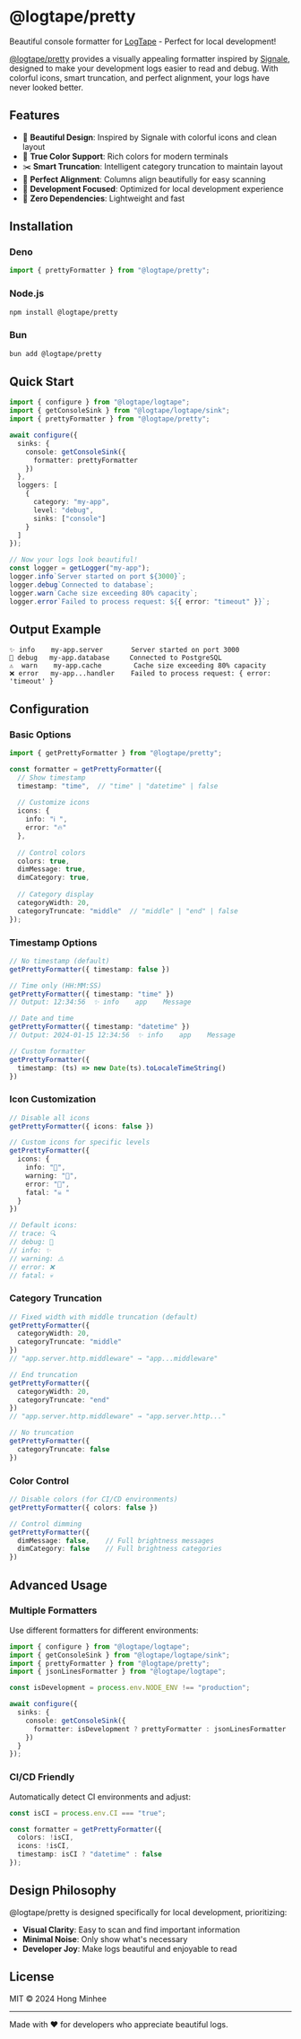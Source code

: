 # @logtape/pretty

Beautiful console formatter for [LogTape] - Perfect for local development!

[@logtape/pretty] provides a visually appealing formatter inspired by [Signale], designed to make your development logs easier to read and debug. With colorful icons, smart truncation, and perfect alignment, your logs have never looked better.

[LogTape]: https://github.com/dahlia/logtape
[@logtape/pretty]: https://github.com/dahlia/logtape/tree/main/pretty
[Signale]: https://github.com/klaudiosinani/signale

## Features

- 🎨 **Beautiful Design**: Inspired by Signale with colorful icons and clean layout
- 🌈 **True Color Support**: Rich colors for modern terminals
- ✂️ **Smart Truncation**: Intelligent category truncation to maintain layout
- 📐 **Perfect Alignment**: Columns align beautifully for easy scanning
- 🎯 **Development Focused**: Optimized for local development experience
- 🚀 **Zero Dependencies**: Lightweight and fast

## Installation

### Deno
```typescript
import { prettyFormatter } from "@logtape/pretty";
```

### Node.js
```bash
npm install @logtape/pretty
```

### Bun
```bash
bun add @logtape/pretty
```

## Quick Start

```typescript
import { configure } from "@logtape/logtape";
import { getConsoleSink } from "@logtape/logtape/sink";
import { prettyFormatter } from "@logtape/pretty";

await configure({
  sinks: {
    console: getConsoleSink({
      formatter: prettyFormatter
    })
  },
  loggers: [
    {
      category: "my-app",
      level: "debug",
      sinks: ["console"]
    }
  ]
});

// Now your logs look beautiful!
const logger = getLogger("my-app");
logger.info`Server started on port ${3000}`;
logger.debug`Connected to database`;
logger.warn`Cache size exceeding 80% capacity`;
logger.error`Failed to process request: ${{ error: "timeout" }}`;
```

## Output Example

```
✨ info    my-app.server       Server started on port 3000
🐛 debug   my-app.database     Connected to PostgreSQL
⚠️  warn    my-app.cache        Cache size exceeding 80% capacity
❌ error   my-app...handler    Failed to process request: { error: 'timeout' }
```

## Configuration

### Basic Options

```typescript
import { getPrettyFormatter } from "@logtape/pretty";

const formatter = getPrettyFormatter({
  // Show timestamp
  timestamp: "time",  // "time" | "datetime" | false
  
  // Customize icons
  icons: {
    info: "ℹ️ ",
    error: "🔥"
  },
  
  // Control colors
  colors: true,
  dimMessage: true,
  dimCategory: true,
  
  // Category display
  categoryWidth: 20,
  categoryTruncate: "middle"  // "middle" | "end" | false
});
```

### Timestamp Options

```typescript
// No timestamp (default)
getPrettyFormatter({ timestamp: false })

// Time only (HH:MM:SS)
getPrettyFormatter({ timestamp: "time" })
// Output: 12:34:56  ✨ info    app    Message

// Date and time
getPrettyFormatter({ timestamp: "datetime" })
// Output: 2024-01-15 12:34:56  ✨ info    app    Message

// Custom formatter
getPrettyFormatter({ 
  timestamp: (ts) => new Date(ts).toLocaleTimeString()
})
```

### Icon Customization

```typescript
// Disable all icons
getPrettyFormatter({ icons: false })

// Custom icons for specific levels
getPrettyFormatter({
  icons: {
    info: "📘",
    warning: "🔶",
    error: "🚨",
    fatal: "☠️ "
  }
})

// Default icons:
// trace: 🔍
// debug: 🐛
// info: ✨
// warning: ⚠️
// error: ❌
// fatal: 💀
```

### Category Truncation

```typescript
// Fixed width with middle truncation (default)
getPrettyFormatter({
  categoryWidth: 20,
  categoryTruncate: "middle"
})
// "app.server.http.middleware" → "app...middleware"

// End truncation
getPrettyFormatter({
  categoryWidth: 20,
  categoryTruncate: "end"
})
// "app.server.http.middleware" → "app.server.http..."

// No truncation
getPrettyFormatter({
  categoryTruncate: false
})
```

### Color Control

```typescript
// Disable colors (for CI/CD environments)
getPrettyFormatter({ colors: false })

// Control dimming
getPrettyFormatter({
  dimMessage: false,    // Full brightness messages
  dimCategory: false    // Full brightness categories
})
```

## Advanced Usage

### Multiple Formatters

Use different formatters for different environments:

```typescript
import { configure } from "@logtape/logtape";
import { getConsoleSink } from "@logtape/logtape/sink";
import { prettyFormatter } from "@logtape/pretty";
import { jsonLinesFormatter } from "@logtape/logtape";

const isDevelopment = process.env.NODE_ENV !== "production";

await configure({
  sinks: {
    console: getConsoleSink({
      formatter: isDevelopment ? prettyFormatter : jsonLinesFormatter
    })
  }
});
```

### CI/CD Friendly

Automatically detect CI environments and adjust:

```typescript
const isCI = process.env.CI === "true";

const formatter = getPrettyFormatter({
  colors: !isCI,
  icons: !isCI,
  timestamp: isCI ? "datetime" : false
});
```

## Design Philosophy

@logtape/pretty is designed specifically for local development, prioritizing:

- **Visual Clarity**: Easy to scan and find important information
- **Minimal Noise**: Only show what's necessary
- **Developer Joy**: Make logs beautiful and enjoyable to read

## License

MIT © 2024 Hong Minhee

---

Made with ❤️ for developers who appreciate beautiful logs.